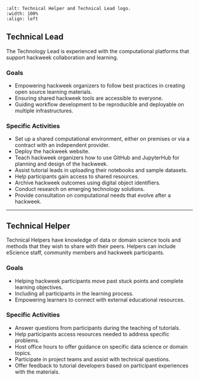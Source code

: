 ```{image} ../../images/Technical_Helper.png
:alt: Technical Helper and Technical Lead logo.
:width: 100%
:align: left
```
## Technical Lead
The Technology Lead is experienced with the computational platforms that support hackweek collaboration and learning.

### Goals
- Empowering hackweek organizers to follow best practices in creating open source learning materials.
- Ensuring shared hackweek tools are accessible to everyone.
- Guiding workflow development to be reproducible and deployable on multiple infrastructures.

### Specific Activities
- Set up a shared computational environment, either on premises or via a contract with an independent provider.
- Deploy the hackweek website.
- Teach hackweek organizers how to use GitHub and JupyterHub for planning and design of the hackweek.
- Assist tutorial leads in uploading their notebooks and sample datasets.
- Help participants gain access to shared resources.
- Archive hackweek outcomes using digital object identifiers.
- Conduct research on emerging technology solutions.
- Provide consultation on computational needs that evolve after a hackweek.

--------

## Technical Helper
Technical Helpers have knowledge of data or domain science tools and methods that they wish to share with their peers. Helpers can include eScience staff, community members and hackweek participants.

### Goals
- Helping hackweek participants move past stuck points and complete learning objectives.
- Including all participants in the learning process.
- Empowering learners to connect with external educational resources.

### Specific Activities
- Answer questions from participants during the teaching of tutorials.
- Help participants access resources needed to address specific problems.
- Host office hours to offer guidance on specific data science or domain topics.
- Participate in project teams and assist with technical questions.
- Offer feedback to tutorial developers based on participant experiences with the materials.